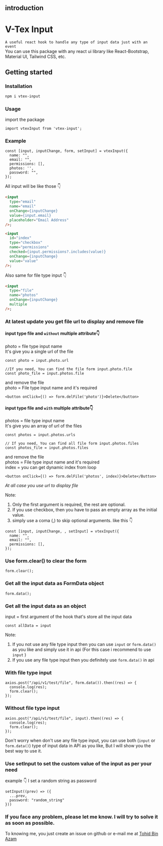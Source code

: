 ## introduction

# V-Tex Input

`A useful react hook to handle any type of input data just with an event` <br/>
You can use this package with any react ui library like React-Bootstrap, Material UI, Tailwind CSS, etc.

## Getting started

### Installation

```bash
npm i vtex-input
```

### Usage

import the package

```JS
import vtexInput from 'vtex-input';
```

### Example

```JS
const [input, inputChange, form, setInput] = vtexInput({
  name: "",
  email: "",
  permissions: [],
  photos: '',
  password: "",
});
```

All input will be like those 👇

```HTML
<input
  type="email"
  name="email"
  onChange={inputChange}
  value={input.email}
  placeholder="Email Address"
/>;

<input
  id="index"
  type="checkbox"
  name="permissions"
  checked={input.permissions?.includes(value)}
  onChange={inputChange}
  value="value"
/>;

```

Also same for file type input 👇

```HTML
<input
  type="file"
  name="photos"
  onChange={inputChange}
  multiple
/>;
```

### At latest update you get file url to display and remove file

#### input type file and `without` multiple attribute👇

photo = file type input name<br/>
It's give you a single url of the file

```JS
const photo = input.photo.url

//If you need, You can find the file form input.photo.file
const photo_file = input.photos.file
```

and remove the file<br/>
photo = File type input name and it's required

```JSX
<button onClick={() => form.delFile('photo')}>Delete</button>
```

#### input type file and `with` multiple attribute👇

photos = file type input name<br/>
It's give you an array of url of the files

```JS
const photos = input.photos.urls

// If you need, You can find all file form input.photos.files
const photos_file = input.photos.files
```

and remove the file<br/>
photos = File type input name and it's required<br/>
index = you can get dynamic index from loop

```JSX
<button onClick={() => form.delFile('photos', index)}>Delete</Button>
```

_At all case you use url to display file_

Note:<br/>

1. Only the first argument is required, the rest are optional. <br/>
2. If you use checkbox, then you have to pass an empty array as the initial value. <br/>
3. simply use a coma (,) to skip optional arguments. like this 👇

```JS
const [input, inputChange, , setInput] = vtexInput({
  name: "",
  email: "",
  permissions: [],
});
```

### Use form.clear() to clear the form

```JS
form.clear();
```

### Get all the input data as FormData object

```JS
form.data();
```

### Get all the input data as an object

input = first argument of the hook that's store all the input data

```JS
const allData = input
```

Note:<br/>

1. If you not use any file type input then you can use `input` or `form.data()` as you like and simply use it in api (For this case i recommend to use `input` ) <br/>
2. If you use any file type input then you definitely use `form.data()` in api

### With file type input

```JS
axios.post("/api/v1/test/file", form.data()).then((res) => {
  console.log(res);
  form.clear();
});
```

### Without file type input

```JS
axios.post("/api/v1/test/file", input).then((res) => {
  console.log(res);
  form.clear();
});
```

Don't worry when don't use any file type input, you can use both (`input` or `form.data()`) type of input data in API as you like, But I will show you the best way to use it.

### Use setInput to set the custom value of the input as per your need

example 👇 I set a random string as password

```JS
setInput((prev) => ({
  ...prev,
  password: "random_string"
}))
```

### If you face any problem, please let me know. I will try to solve it as soon as possible.

To knowing me, you just create an issue on github or e-mail me at [Tohid Bin Azam](mailto:tohidbinazamsunny1@gmail.com)
